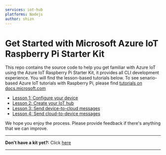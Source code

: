 ```yaml
---
services: iot-hub
platforms: Nodejs
author: shizn
---
```


# Get Started with Microsoft Azure IoT Raspberry Pi Starter Kit

This repo contains the source code to help you get familiar with Azure IoT using the Azure IoT Raspberry Pi Starter Kit, it provides all CLI development experience. You will find the lesson-based tutorials below. To see senario-based Azure IoT tutorials with Raspberry Pi, please find [tutorials on docs.microsoft.com](https://docs.microsoft.com/en-us/azure/iot-hub/iot-hub-raspberry-pi-kit-node-get-started)

- [Lesson 1: Configure your device](doc/iot-hub-raspberry-pi-kit-node-lesson1-configure-your-device.md)
- [Lesson 2: Create your IoT hub](doc/iot-hub-raspberry-pi-kit-node-lesson2-get-azure-tools-win32.md)
- [Lesson 3: Send device-to-cloud messages](doc/iot-hub-raspberry-pi-kit-node-lesson3-deploy-resource-manager-template.md)
- [Lesson 4: Send cloud-to-device messages](doc/iot-hub-raspberry-pi-kit-node-lesson4-send-cloud-to-device-messages.md)

We hope you enjoy the process. Please provide feedback if there's anything that we can improve.

***
**Don't have a kit yet?:** Click [here](http://azure.com/iotstarterkits)
***
